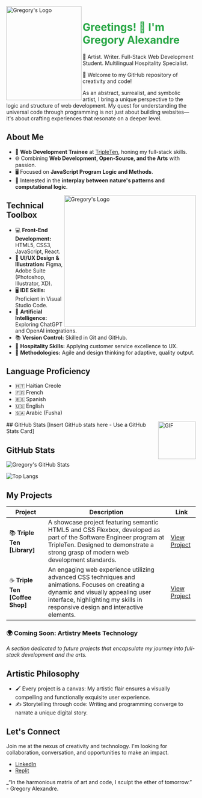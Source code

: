 <img src="https://github.com/GregoryAlexandre369/GregoryAlexandre369/blob/main/GregoryAlexandre%20369.png" alt="Gregory's Logo" width="200" height="250" align="left">

<h1 align="left">
  <span style="color: #28a745;">Greetings! 👋 I'm Gregory Alexandre</span>
</h1>

🎨 Artist. Writer. Full-Stack Web Development Student. Multilingual Hospitality Specialist.

🚀 Welcome to my GitHub repository of creativity and code!

As an abstract, surrealist, and symbolic artist, I bring a unique perspective to the logic and structure of web development. My quest for understanding the universal code through programming is not just about building websites—it's about crafting experiences that resonate on a deeper level.

## About Me
- 💼 **Web Development Trainee** at [TripleTen](https://tripleten.com/), honing my full-stack skills.
- 🌐 Combining **Web Development, Open-Source, and the Arts** with passion.
- 🖥️ Focused on **JavaScript Program Logic and Methods**.
- 🧬 Interested in the **interplay between nature's patterns and computational logic**.
<img src="https://raw.githubusercontent.com/GregoryAlexandre369/GregoryAlexandre369/main/logo%20oval.svg" alt="Gregory's Logo" wwidth="300" height="350" align="right">

## Technical Toolbox

- 💻 **Front-End Development:** HTML5, CSS3, JavaScript, React.
- 🧰 **UI/UX Design & Illustration:** Figma, Adobe Suite (Photoshop, Illustrator, XD).
- 🖥️ **IDE Skills:** Proficient in Visual Studio Code.
- 🤖 **Artificial Intelligence:** Exploring ChatGPT and OpenAI integrations.
- 📚 **Version Control:** Skilled in Git and GitHub.
- 🌟 **Hospitality Skills:** Applying customer service excellence to UX.
- 🔄 **Methodologies:** Agile and design thinking for adaptive, quality output.

## Language Proficiency
- 🇭🇹 Haitian Creole
- 🇫🇷 French
- 🇪🇸 Spanish
- 🇺🇸 English
- 🇸🇦 Arabic (Fusha)

<img align="right" alt="GIF" width="100px" height="100px" src="https://media2.giphy.com/media/sP39BLHaHyKhI5Qj0A/200w.webp?cid=ecf05e47dx3avrhyr7kfs6pyc816atjcw1xlibydl95pdp3p&ep=v1_gifs_search&rid=200w.webp&ct=g/giphy.gif">
## GitHub Stats
[Insert GitHub stats here - Use a GitHub Stats Card]

## GitHub Stats

![Gregory's GitHub Stats](https://github-readme-stats.vercel.app/api?username=GregoryAlexandre369&show_icons=true&theme=radical)

![Top Langs](https://github-readme-stats.vercel.app/api/top-langs/?username=GregoryAlexandre369&layout=compact&theme=radical)


## My Projects

| Project | Description | Link |
| ------- | ----------- | ---- |
| 📚 **Triple Ten [Library]** | A showcase project featuring semantic HTML5 and CSS Flexbox, developed as part of the Software Engineer program at TripleTen. Designed to demonstrate a strong grasp of modern web development standards. | [View Project](https://gregoryalexandre369.github.io/Library/) |
| ☕ **Triple Ten [Coffee Shop]** | An engaging web experience utilizing advanced CSS techniques and animations. Focuses on creating a dynamic and visually appealing user interface, highlighting my skills in responsive design and interactive elements. | [View Project](https://gregoryalexandre369.github.io/Coffee_Shop/) |


### 🌍 Coming Soon: Artistry Meets Technology

_A section dedicated to future projects that encapsulate my journey into full-stack development and the arts._

## Artistic Philosophy

- 🖌️ Every project is a canvas: My artistic flair ensures a visually compelling and functionally exquisite user experience.
- ✍️ Storytelling through code: Writing and programming converge to narrate a unique digital story.

## Let's Connect

Join me at the nexus of creativity and technology. I'm looking for collaboration, conversation, and opportunities to make an impact.

- [LinkedIn](https://www.linkedin.com/in/gregoryalexandre369/)
- [Replit](https://replit.com/@GregoryAlexandre369)


_“In the harmonious matrix of art and code, I sculpt the ether of tomorrow.” - Gregory Alexandre.
